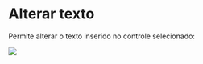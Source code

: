 # Alterar texto

Permite alterar o texto inserido no controle selecionado:

![](http://www.gvinci.com.br/manual/mndesigner6gv5.png)

